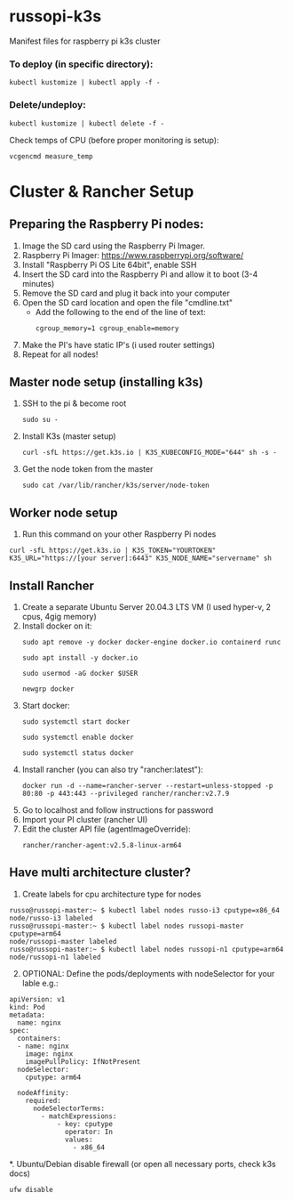 # russopi-k3s
Manifest files for raspberry pi k3s cluster

### To deploy (in specific directory):
```
kubectl kustomize | kubectl apply -f -
```

### Delete/undeploy:
```
kubectl kustomize | kubectl delete -f -
```

Check temps of CPU (before proper monitoring is setup):
```
vcgencmd measure_temp
```

# Cluster & Rancher Setup

## Preparing the Raspberry Pi nodes:

1. Image the SD card using the Raspberry Pi Imager.
2. Raspberry Pi Imager: https://www.raspberrypi.org/software/
3. Install "Raspberry Pi OS Lite 64bit", enable SSH
4. Insert the SD card into the Raspberry Pi and allow it to boot (3-4 minutes)
5. Remove the SD card and plug it back into your computer
6. Open the SD card location and open the file "cmdline.txt"
    - Add the following to the end of the line of text:
      ```
      cgroup_memory=1 cgroup_enable=memory
      ```
7. Make the PI's have static IP's (i used router settings)
8. Repeat for all nodes!

## Master node setup (installing k3s)

1. SSH to the pi & become root
    ```
    sudo su -
    ```
2. Install K3s (master setup)
    ```
    curl -sfL https://get.k3s.io | K3S_KUBECONFIG_MODE="644" sh -s -
    ```
3. Get the node token from the master
    ```
    sudo cat /var/lib/rancher/k3s/server/node-token
    ```

## Worker node setup

1. Run this command on your other Raspberry Pi nodes
```
curl -sfL https://get.k3s.io | K3S_TOKEN="YOURTOKEN" K3S_URL="https://[your server]:6443" K3S_NODE_NAME="servername" sh
```

## Install Rancher
1. Create a separate Ubuntu Server 20.04.3 LTS VM (I used hyper-v, 2 cpus, 4gig memory)
2. Install docker on it:
    ```
    sudo apt remove -y docker docker-engine docker.io containerd runc
    ```
    ```
    sudo apt install -y docker.io
    ```
    ```
    sudo usermod -aG docker $USER
    ```
    ```
    newgrp docker
    ```
3. Start docker:
    ```
    sudo systemctl start docker
    ```
    ```
    sudo systemctl enable docker
    ```
    ```
    sudo systemctl status docker
    ```
4. Install rancher (you can also try "rancher:latest"):
    ```
    docker run -d --name=rancher-server --restart=unless-stopped -p 80:80 -p 443:443 --privileged rancher/rancher:v2.7.9
    ```
5. Go to localhost and follow instructions for password
6. Import your PI cluster (rancher UI)
7. Edit the cluster API file (agentImageOverride):
    ```
    rancher/rancher-agent:v2.5.8-linux-arm64
    ```

## Have multi architecture cluster?

1. Create labels for cpu architecture type for nodes
```
russo@russopi-master:~ $ kubectl label nodes russo-i3 cputype=x86_64
node/russo-i3 labeled
russo@russopi-master:~ $ kubectl label nodes russopi-master cputype=arm64
node/russopi-master labeled
russo@russopi-master:~ $ kubectl label nodes russopi-n1 cputype=arm64
node/russopi-n1 labeled
```
2. OPTIONAL: Define the pods/deployments with nodeSelector for your lable e.g.:
```
apiVersion: v1
kind: Pod
metadata:
  name: nginx
spec:
  containers:
  - name: nginx
    image: nginx
    imagePullPolicy: IfNotPresent
  nodeSelector:
    cputype: arm64
```
```
  nodeAffinity:
    required:
      nodeSelectorTerms:
        - matchExpressions:
            - key: cputype
              operator: In
              values:
                - x86_64
```
*. Ubuntu/Debian disable firewall (or open all necessary ports, check k3s docs)
```
ufw disable
```
